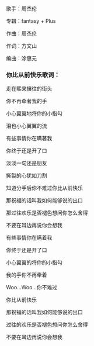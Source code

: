 

歌手：周杰伦

专辑：fantasy + Plus

作曲：周杰伦

作词：方文山

编曲：涂惠元

### 你比从前快乐歌词：

走在熙来攘往的街头

你不再牵著我的手

小心翼翼地将你的小指勾

泪也小心翼翼的流

有些事情你在瞒著我

你终于还是开了口

淡淡一句还是朋友

撕裂的心犹如刀割

知道分手后你不难过你比从前快乐

那祝福的话叫我如何能够说的出口

那过往欢乐是否褪色想问你怎么舍得

不要在耳边再说你会想我

有些事情你在瞒着我

你终于还是开了口

小心翼翼的将你的小指勾

我的手你不再牵着

Woo…Woo…你不难过

你比从前快乐

那祝福的话叫我如何能够说的出口

过往的欢乐是否褪色想问你怎么舍得

不要在耳边再说你会想我

